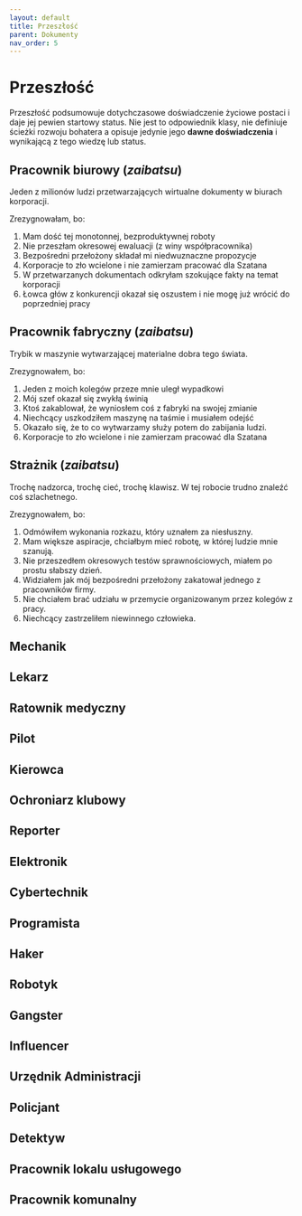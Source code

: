 ```yaml
---
layout: default
title: Przeszłość
parent: Dokumenty
nav_order: 5
---
```


# Przeszłość

Przeszłość podsumowuje dotychczasowe doświadczenie życiowe postaci i daje jej pewien startowy status.
Nie jest to odpowiednik klasy, nie definiuje ścieżki rozwoju bohatera a opisuje jedynie jego **dawne doświadczenia** i wynikającą z tego wiedzę lub status.

## Pracownik biurowy (*zaibatsu*)

Jeden z milionów ludzi przetwarzających wirtualne dokumenty w biurach korporacji.

Zrezygnowałam, bo:

1. Mam dość tej monotonnej, bezproduktywnej roboty
2. Nie przeszłam okresowej ewaluacji (z winy współpracownika)
3. Bezpośredni przełożony składał mi niedwuznaczne propozycje
4. Korporacje to zło wcielone i nie zamierzam pracować dla Szatana
5. W przetwarzanych dokumentach odkryłam szokujące fakty na temat korporacji
6. Łowca głów z konkurencji okazał się oszustem i nie mogę już wrócić do poprzedniej pracy

## Pracownik fabryczny (*zaibatsu*)

Trybik w maszynie wytwarzającej materialne dobra tego świata.

Zrezygnowałem, bo:

1. Jeden z moich kolegów przeze mnie uległ wypadkowi
2. Mój szef okazał się zwykłą świnią
3. Ktoś zakablował, że wyniosłem coś z fabryki na swojej zmianie
4. Niechcący uszkodziłem maszynę na taśmie i musiałem odejść
5. Okazało się, że to co wytwarzamy służy potem do zabijania ludzi.
6. Korporacje to zło wcielone i nie zamierzam pracować dla Szatana

## Strażnik (*zaibatsu*)

Trochę nadzorca, trochę cieć, trochę klawisz. W tej robocie trudno znaleźć coś szlachetnego.

Zrezygnowałem, bo:

1. Odmówiłem wykonania rozkazu, który uznałem za niesłuszny.
2. Mam większe aspiracje, chciałbym mieć robotę, w której ludzie mnie szanują.
3. Nie przeszedłem okresowych testów sprawnościowych, miałem po prostu słabszy dzień.
4. Widziałem jak mój bezpośredni przełożony zakatował jednego z pracowników firmy.
5. Nie chciałem brać udziału w przemycie organizowanym przez kolegów z pracy.
6. Niechcący zastrzeliłem niewinnego człowieka.

## Mechanik

## Lekarz

## Ratownik medyczny

## Pilot

## Kierowca

## Ochroniarz klubowy

## Reporter

## Elektronik

## Cybertechnik

## Programista

## Haker

## Robotyk

## Gangster

## Influencer

## Urzędnik Administracji

## Policjant

## Detektyw

## Pracownik lokalu usługowego

## Pracownik komunalny
